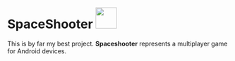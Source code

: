 # SpaceShooter <img src="http://i.imgur.com/em8F2oy.png" width="48" height = "48"> 
This is by far my best project. **Spaceshooter** represents a multiplayer game for 
Android devices.
